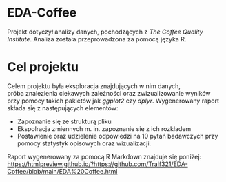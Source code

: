 # EDA-Coffee  
Projekt dotyczył analizy danych, pochodzących z *The Coffee Quality Institute*.
Analiza została przeprowadzona za pomocą języka R.  

# Cel projektu  
Celem projektu była eksploracja znajdujących w nim danych,   
próba znalezienia ciekawych zależności oraz zwizualizowanie wyników przy pomocy takich pakietów jak *ggplot2* czy *dplyr*. 
Wygenerowany raport składa się z następujących elementów:
- Zapoznanie się ze strukturą pliku
- Ekspolracja zmiennych m. in. zapoznanie się z ich rozkładem
- Postawienie oraz udzielenie odpowiedzi na 10 pytań badawczych przy pomocy statystyk opisowych oraz wizualizacji.

Raport wygenerowany za pomocą R Markdown znajduje się poniżej:
https://htmlpreview.github.io/?https://github.com/Tralf321/EDA-Coffee/blob/main/EDA%20Coffee.html
